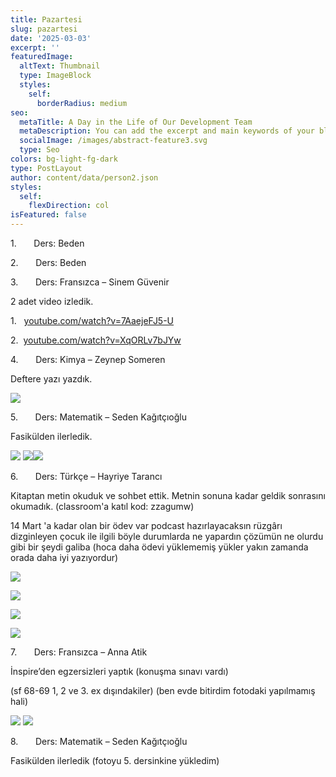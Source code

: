 ```yaml
---
title: Pazartesi
slug: pazartesi
date: '2025-03-03'
excerpt: ''
featuredImage:
  altText: Thumbnail
  type: ImageBlock
  styles:
    self:
      borderRadius: medium
seo:
  metaTitle: A Day in the Life of Our Development Team
  metaDescription: You can add the excerpt and main keywords of your blog post here.
  socialImage: /images/abstract-feature3.svg
  type: Seo
colors: bg-light-fg-dark
type: PostLayout
author: content/data/person2.json
styles:
  self:
    flexDirection: col
isFeatured: false
---
```

1.      
Ders: Beden

2.      
Ders: Beden

3.      
Ders: Fransızca – Sinem Güvenir

2 adet video izledik.

1.   [youtube.com/watch?v=7AaejeFJ5-U](https://www.youtube.com/watch?v=7AaejeFJ5-U)

2.   [youtube.com/watch?v=XqORLv7bJYw](youtube.com/watch?v=XqORLv7bJYw)

4.      
Ders: Kimya – Zeynep Someren

Deftere yazı yazdık.

![](/images/WhatsApp%20Image%202025-03-03%20at%2022.05.34.jpeg)

5.      
Ders: Matematik – Seden Kağıtçıoğlu

Fasikülden ilerledik.

![](/images/WhatsApp%20Image%202025-03-03%20at%2022.09.58%20\(2\).jpeg)
![](/images/WhatsApp%20Image%202025-03-03%20at%2022.09.58%20\(1\).jpeg)![](/images/WhatsApp%20Image%202025-03-03%20at%2022.09.58.jpeg)

6.      
Ders: Türkçe – Hayriye Tarancı

Kitaptan metin okuduk ve sohbet ettik. Metnin sonuna kadar geldik sonrasını okumadık. (classroom'a katıl kod: zzagumw)

14 Mart 'a kadar olan bir ödev var podcast hazırlayacaksın rüzgârı dizginleyen çocuk ile ilgili böyle durumlarda ne yapardın çözümün ne olurdu gibi bir şeydi galiba (hoca daha ödevi yüklememiş yükler yakın zamanda orada daha iyi yazıyordur)

![](/images/WhatsApp%20Image%202025-03-03%20at%2022.15.56.jpeg)

![](/images/WhatsApp%20Image%202025-03-03%20at%2022.15.57.jpeg)

![](/images/WhatsApp%20Image%202025-03-03%20at%2022.15.57%20\(1\).jpeg)

![](/images/WhatsApp%20Image%202025-03-03%20at%2022.15.57%20\(2\).jpeg)

7.      
Ders: Fransızca – Anna Atik

İnspire’den egzersizleri yaptık (konuşma sınavı vardı)

(sf 68-69 1, 2 ve 3. ex dışındakiler) (ben evde bitirdim fotodaki yapılmamış hali)

![](/images/WhatsApp%20Image%202025-03-03%20at%2022.31.47.jpeg)
![](/images/WhatsApp%20Image%202025-03-03%20at%2022.31.47%20\(1\).jpeg)

8.      
Ders: Matematik – Seden Kağıtçıoğlu

Fasikülden ilerledik (fotoyu 5. dersinkine yükledim)
